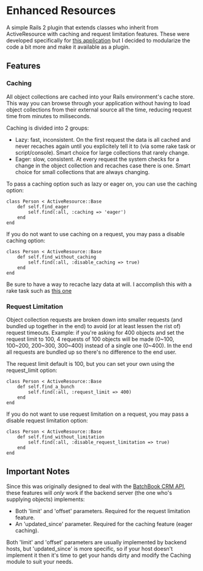 Enhanced Resources
==================
A simple Rails 2 plugin that extends classes who inherit from ActiveResource with caching and request limitation features. These were developed specifically for [this application](http://github.com/sdale/bblue_crm) but I decided to modularize the code a bit more and make it available as a plugin.

Features
--------

### Caching
All object collections are cached into your Rails environment's cache store. This way you can browse through your application without having to load object collections from their external source all the time, reducing request time from minutes to miliseconds.

Caching is divided into 2 groups:
* Lazy: fast, inconsistent. On the first request the data is all cached and never recaches again until you explicitely tell it to (via some rake task or script/console). Smart choice for large collections that rarely change.
* Eager: slow, consistent. At every request the system checks for a change in the object collection and recaches case there is one. Smart choice for small collections that are always changing.

To pass a caching option such as lazy or eager on, you can use the caching option:

	class Person < ActiveResource::Base
		def self.find_eager
			self.find(:all, :caching => 'eager')
		end
	end

If you do not want to use caching on a request, you may pass a disable caching option:

	class Person < ActiveResource::Base
		def self.find_without_caching
			self.find(:all, :disable_caching => true)
		end
	end

Be sure to have a way to recache lazy data at will. I accomplish this with a rake task such as [this one](http://github.com/sdale/bblue_crm/blob/master/lib/tasks/recache.rake)

### Request Limitation
Object collection requests are broken down into smaller requests (and bundled up together in the end) to avoid (or at least lessen the rist of) request timeouts.
Example: if you're asking for 400 objects and set the request limit to 100, 4 requests of 100 objects will be made (0~100, 100~200, 200~300, 300~400) instead of a single one (0~400). In the end all requests are bundled up so there's no difference to the end user.

The request limit default is 100, but you can set your own using the request_limit option:

	class Person < ActiveResource::Base
		def self.find_a_bunch
			self.find(:all, :request_limit => 400)
		end
	end

If you do not want to use request limitation on a request, you may pass a disable request limitation option:

	class Person < ActiveResource::Base
		def self.find_without_limitation
			self.find(:all, :disable_request_limitation => true)
		end
	end

Important Notes
---------------
Since this was originally designed to deal with the [BatchBook CRM API](http://developer.batchblue.com/), these features will *only* work if the backend server (the one who's supplying objects) implements:
 * Both 'limit' and 'offset' parameters. Required for the request limitation feature.
 * An 'updated_since' parameter. Required for the caching feature (eager caching).

Both 'limit' and 'offset' parameters are usually implemented by backend hosts, but 'updated_since' is more specific, so if your host doesn't implement it then it's time to get your hands dirty and modify the Caching module to suit your needs.
